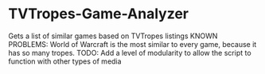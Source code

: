 # TVTropes-Game-Analyzer
Gets a list of similar games based on TVTropes listings
KNOWN PROBLEMS:
 World of Warcraft is the most similar to every game, because it has so many tropes.
TODO:
 Add a level of modularity to allow the script to function with other types of media

